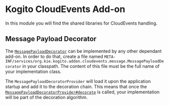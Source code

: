 # Kogito CloudEvents Add-on

In this module you will find the shared libraries for CloudEvents handling.

## Message Payload Decorator

The [`MessagePayloadDecorator`](common/src/main/java/org/kie/kogito/addon/cloudevents/message/MessagePayloadDecorator.java)
can be implemented by any other dependant add-on. In order to do that, create a file
named `META-INF/services/org.kie.kogito.addon.cloudevents.message.MessagePayloadDecorator`
in your classpath. The content of this file must be the full name of your implementation class.

The `MessagePayloadDecoratorProvider` will load it upon the application startup and add it to the decoration chain. This
means that once
the [`MessagePayloadDecoratorProvider#decorate`](common/src/main/java/org/kie/kogito/addon/cloudevents/message/MessagePayloadDecoratorProvider.java)
is called, your implementation will be part of the decoration algorithm.
